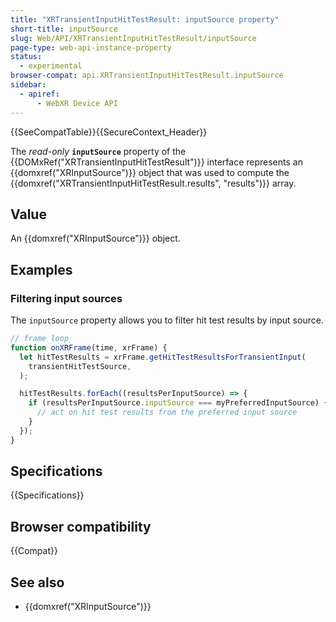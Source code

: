 ```yaml
---
title: "XRTransientInputHitTestResult: inputSource property"
short-title: inputSource
slug: Web/API/XRTransientInputHitTestResult/inputSource
page-type: web-api-instance-property
status:
  - experimental
browser-compat: api.XRTransientInputHitTestResult.inputSource
sidebar:
  - apiref:
      - WebXR Device API
---
```


{{SeeCompatTable}}{{SecureContext_Header}}

The _read-only_ **`inputSource`** property of the {{DOMxRef("XRTransientInputHitTestResult")}} interface represents an {{domxref("XRInputSource")}} object that was used to compute the {{domxref("XRTransientInputHitTestResult.results", "results")}} array.

## Value

An {{domxref("XRInputSource")}} object.

## Examples

### Filtering input sources

The `inputSource` property allows you to filter hit test results by input source.

```js
// frame loop
function onXRFrame(time, xrFrame) {
  let hitTestResults = xrFrame.getHitTestResultsForTransientInput(
    transientHitTestSource,
  );

  hitTestResults.forEach((resultsPerInputSource) => {
    if (resultsPerInputSource.inputSource === myPreferredInputSource) {
      // act on hit test results from the preferred input source
    }
  });
}
```

## Specifications

{{Specifications}}

## Browser compatibility

{{Compat}}

## See also

- {{domxref("XRInputSource")}}
